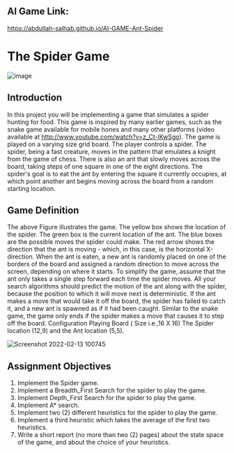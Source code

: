 ## AI Game Link:
<https://abdullah-salhab.github.io/AI-GAME-Ant-Spider>

# The Spider Game
![image](https://user-images.githubusercontent.com/99129061/153744775-84e0faff-391a-4f78-ac42-b75a4f8a7d7c.png)


## Introduction
In this project you will be implementing a game that simulates a spider hunting for food. This game is inspired by many earlier games, such as the snake game available for mobile hones and many other platforms (video available at http://www.youtube.com/watch?v=z_Ct-lKwSgo).
The game is played on a varying size grid board. The player controls a spider. The spider,
being a fast creature, moves in the pattern that emulates a knight from the game of chess. There is also an ant that slowly moves across the board, taking steps of one square in one of the eight directions. The spider's goal is to eat the ant by entering the square it currently occupies, at which point another ant begins moving across the board from a random starting location.

## Game Definition
The above Figure illustrates the game. The yellow box shows the location of the spider. The green box is the current location of the ant. The blue boxes are the possible moves the spider could make. The red arrow shows the direction that the ant is moving - which, in this case, is the horizontal X-direction. When the ant is eaten, a new ant is randomly placed on one of the borders of the board and assigned a random direction to move across the screen, depending on where it starts.
To simplify the game, assume that the ant only takes a single step forward each time the spider moves. All your search algorithms should predict the motion of the ant along with the spider, because the position to which it will move next is deterministic. If the ant makes a move that would take it off the board, the spider has failed to catch it, and a new ant is spawned as if it had been caught.
Similar to the snake game, the game only ends if the spider makes a move that causes it to step off the board.
Configuration Playing Board ( Size i.e.,16 X 16)
The Spider location (12,9) and the Ant location (5,5).

![Screenshot 2022-02-13 100745](https://user-images.githubusercontent.com/99129061/153744631-5730ab19-8a0c-41a7-b8ad-e83274597f8b.png)


## Assignment Objectives
1. Implement the Spider game.
1. Implement a Breadth_First Search for the spider to play the game.
1. Implement Depth_First Search for the spider to play the game.
1. Implement A* search.
1. Implement two (2) different heuristics for the spider to play the game.
1. Implement a third heuristic which takes the average of the first two heuristics.
1. Write a short report (no more than two (2) pages) about the state space of the game, and about the choice of your heuristics.




